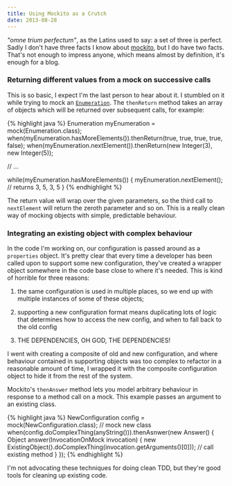 ```yaml
---
title: Using Mockito as a Crutch
date: 2013-08-28
---
```


*"omne trium perfectum"*, as the Latins used to say: a set of three is perfect. Sadly I don't have three facts I know about [mockito](http://code.google.com/p/mockito/),
but I do have two facts. That's not enough to impress anyone, which means
almost by definition, it's enough for a blog.

### Returning different values from a mock on successive calls

This is so basic, I expect I'm the last person to hear about it.
I stumbled on it while trying to mock an [`Enumeration`](http://docs.oracle.com/javase/6/docs/api/java/util/Enumeration.html). The `thenReturn`
method takes an array of objects which will be returned over subsequent
calls, for example:

{% highlight java %}
Enumeration myEnumeration = mock(Enumeration.class);
when(myEnumeration.hasMoreElements()).thenReturn(true, true, true, true, false);
when(myEnumeration.nextElement()).thenReturn(new Integer(3), new Integer(5));

// ...

while(myEnumeration.hasMoreElements()) {
    myEnumeration.nextElement(); // returns 3, 5, 3, 5
}
{% endhighlight %}

The return value will wrap over the given parameters, so the third call to
`nextElement` will return the zeroth parameter and so on. This is a really
clean way of mocking objects with simple, predictable behaviour.

### Integrating an existing object with complex behaviour

In the code I'm working on, our configuration is passed around as a
`properties` object. It's pretty clear that every time a developer has
been called upon to support some new configuration, they've created a
wrapper object somewhere in the code base close to where it's needed.
This is kind of horrible for three reasons:

1. the same configuration is used in multiple places, so we end up with
multiple instances of some of these objects;

2. supporting a new configuration format means duplicating lots of
logic that determines how to access the new config, and when to
fall back to the old config

3. THE DEPENDENCIES, OH GOD, THE DEPENDENCIES!

I went with creating a composite of old and new configuration, and
where behaviour contained in supporting objects was too complex to
refactor in a reasonable amount of time, I wrapped it with the composite
configuration object to hide it from the rest of the system.

Mockito's `thenAnswer` method lets you model arbitrary behaviour
in response to a method call on a mock. This example passes an argument
to an existing class.

{% highlight java %}
NewConfiguration config = mock(NewConfiguration.class);  // mock new class
when(config.doComplexThing(anyString())).thenAsnwer(new Answer() {
    Object answer(InvocationOnMock invocation) {
        new ExistingObject().doComplexThing(invocation.getArguments()[0]));  // call existing method
    }
});
{% endhighlight %}

I'm not advocating these techniques for doing clean TDD,  but they're good
tools for cleaning up existing code.
